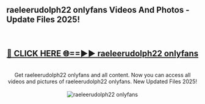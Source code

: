 <h2>raeleerudolph22 onlyfans Videos And Photos - Update Files 2025!</h2>
<br>
<div align="center">
<h2><a href="https://linkcuts.com/hfmhzwbr" rel="nofollow">🔴 CLICK HERE 🌐==►► raeleerudolph22 onlyfans</a></h2>
<br>
Get raeleerudolph22 onlyfans and all content. Now you can access all videos and pictures of raeleerudolph22 onlyfans. New Updated Files 2025!
<br>
<br>
<a href="https://linkcuts.com/hfmhzwbr" rel="nofollow" data-target="animated-image.originalLink"><img src="https://i.ibb.co.com/WyWwxjT/player-gif2.gif" alt="raeleerudolph22 onlyfans" style="max-width: 100%; display: inline-block;" data-target="animated-image.originalImage"></a>
</div>
<br>